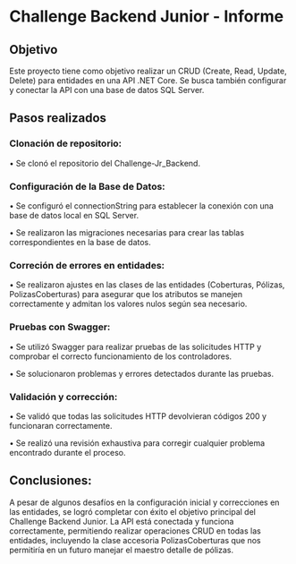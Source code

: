 # Challenge Backend Junior - Informe

## Objetivo

Este proyecto tiene como objetivo realizar un CRUD (Create, Read, Update, Delete) para entidades en una API .NET Core. Se busca también configurar y conectar la API con una base de datos SQL Server.

## Pasos realizados

### Clonación de repositorio:
• Se clonó el repositorio del Challenge-Jr_Backend.

### Configuración de la Base de Datos:
• Se configuró el connectionString para establecer la conexión con una base de datos local en SQL Server.

• Se realizaron las migraciones necesarias para crear las tablas correspondientes en la base de datos.

### Correción de errores en entidades:
• Se realizaron ajustes en las clases de las entidades (Coberturas, Pólizas, PolizasCoberturas) para asegurar que los atributos se manejen correctamente y admitan los valores nulos según sea necesario.

### Pruebas con Swagger:
• Se utilizó Swagger para realizar pruebas de las solicitudes HTTP y comprobar el correcto funcionamiento de los controladores.

• Se solucionaron problemas y errores detectados durante las pruebas.

### Validación y corrección:
• Se validó que todas las solicitudes HTTP devolvieran códigos 200 y funcionaran correctamente.

• Se realizó una revisión exhaustiva para corregir cualquier problema encontrado durante el proceso.


## Conclusiones: 
A pesar de algunos desafíos en la configuración inicial y correcciones en las entidades, se logró completar con éxito el objetivo principal del Challenge Backend Junior. La API está conectada y funciona correctamente, permitiendo realizar operaciones CRUD en todas las entidades, incluyendo la clase accesoria PolizasCoberturas que nos permitiría en un futuro manejar el maestro detalle de pólizas.
